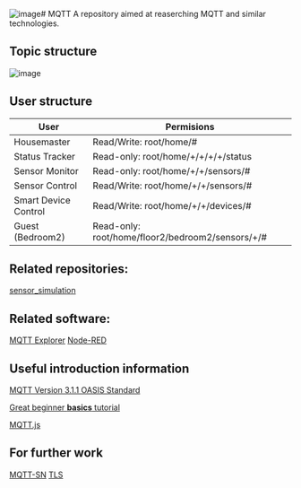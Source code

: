 ![image](https://github.com/user-attachments/assets/fdfc6117-b0e2-4b18-b9d4-1221bd003d70)# MQTT
A repository aimed at reaserching MQTT and similar technologies.


## Topic structure
![image](https://github.com/user-attachments/assets/a312e8f2-22fe-4881-a061-639fa2d38004)

## User structure
| User                 | Permisions                                       |
|----------------------|--------------------------------------------------|
| Housemaster          | Read/Write: root/home/#                          |
| Status Tracker       | Read-only: root/home/+/+/+/+/status              |
| Sensor Monitor       | Read-only: root/home/+/+/sensors/#               |
| Sensor Control       | Read/Write: root/home/+/+/sensors/#              |
| Smart Device Control | Read/Write: root/home/+/+/devices/#              |
| Guest (Bedroom2)     | Read-only: root/home/floor2/bedroom2/sensors/+/# |


## Related repositories:
[sensor_simulation](https://github.com/ITIS-TEAM-7/sensor_simulation)

## Related software:
[MQTT Explorer](https://mqtt-explorer.com/)
[Node-RED](https://nodered.org/)

## Useful introduction information
[MQTT Version 3.1.1 OASIS Standard](https://docs.oasis-open.org/mqtt/mqtt/v3.1.1/os/mqtt-v3.1.1-os.pdf)

[Great beginner __basics__ tutorial](https://youtube.com/playlist?list=PLRkdoPznE1EMXLW6XoYLGd4uUaB6wB0wd&si=foSOxoWVDRMRlZ_u)

[MQTT.js](https://github.com/mqttjs)

## For further work
[MQTT-SN](https://groups.oasis-open.org/higherlogic/ws/public/document?document_id=66091)
[TLS](https://datatracker.ietf.org/doc/html/rfc8446)
